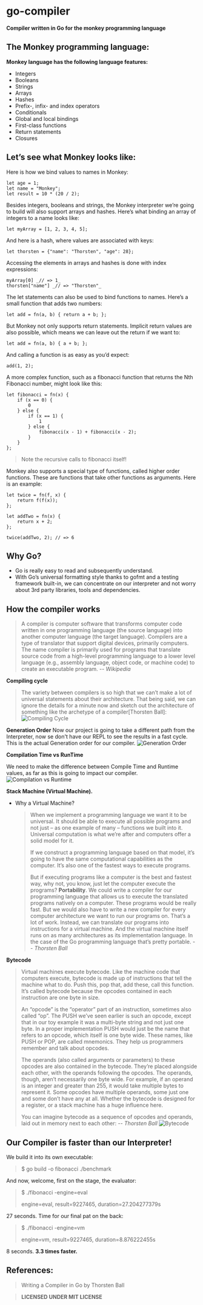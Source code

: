 # **go-compiler**

**Compiler written in Go for the monkey programming language**

## The Monkey programming language:
**Monkey language has the following language features:**
  * Integers
  * Booleans 
  * Strings
  * Arrays 
  * Hashes 
  * Prefix-, infix- and index operators
  * Conditionals 
  * Global and local bindings 
  * First-class functions 
  * Return statements 
  * Closures

## Let’s see what Monkey looks like:

Here is how we bind values to names in Monkey:

```c:
let age = 1;
let name = "Monkey"; 
let result = 10 * (20 / 2);
```
Besides integers, booleans and strings, the Monkey interpreter we’re 
going to build will also support arrays and hashes. Here’s what binding 
an array of integers to a name looks like: 

```c:
let myArray = [1, 2, 3, 4, 5];
```
And here is a hash, where values are associated with keys: 

```c:
let thorsten = {"name": "Thorsten", "age": 28};
```

Accessing the elements in arrays and hashes is done with index expressions:

```c: 
myArray[0] _// => 1_
thorsten["name"] _// => "Thorsten"_
```

The let statements can also be used to bind functions to names. Here’s a 
small function that adds two numbers: 

```c: 
let add = fn(a, b) { return a + b; };
```

But Monkey not only supports return statements. Implicit return values are 
also possible, which means we can leave out the return if we want to:

```c: 
let add = fn(a, b) { a + b; };
```

And calling a function is as easy as you’d expect: 

```c: 
add(1, 2);
```

A more complex function, such as a fibonacci function that returns the 
Nth Fibonacci number, might look like this: 

```c: 
let fibonacci = fn(x) { 
    if (x == 0) { 
        0
    } else { 
        if (x == 1) { 
            1
        } else { 
            fibonacci(x - 1) + fibonacci(x - 2);
        } 
    } 
}; 
```

>Note the recursive calls to fibonacci itself!

Monkey also supports a special type of functions, called higher order 
functions. These are functions that take other functions as arguments. 
Here is an example:

```c:
let twice = fn(f, x) { 
    return f(f(x));
};

let addTwo = fn(x) { 
    return x + 2;
}; 

twice(addTwo, 2); // => 6
```

## Why Go?

* Go is really easy to read and subsequently understand.
* With Go’s universal formatting style thanks to gofmt and a testing
  framework built-in, we can concentrate on our interpreter and not
  worry about 3rd party libraries, tools and dependencies.

## How the compiler works

> A compiler is computer software that transforms computer code written in 
> one programming language (the source language) into another computer 
> language (the target language). Compilers are a type of translator that 
> support digital devices, primarily computers. The name compiler is 
> primarily used for programs that translate source code from a high-level 
> programming language to a lower level language (e.g., assembly language, 
> object code, or machine code) to create an executable program.
> -- <cite>Wikipedia</cite>

**Compiling cycle**
> The variety between compilers is so high that we can’t make a lot of universal 
> statements about their architecture. That being said, we can ignore the
> details for a minute now and sketch out the architecture of something 
> like the archetype of a compiler[Thorsten Ball]:
![Compiling Cycle](Compiler-cycle.PNG)

**Generation Order**
Now our project is going to take a different path from the Interpreter,
now se don't have our REPL to see the results in a fast cycle. This is 
the actual Generation order for our compiler.
![Generation Order](Generation-order.PNG)

**Compilation Time vs RunTime**

We need to make the difference between Compile Time and Runtime values, as far 
as this is going to impact our compiler.
![Compilation vs Runtime](Runtime-CompilerTime.PNG)

**Stack Machine (Virtual Machine).**
- Why a Virtual Machine?
  
  > When we implement a programming language we want it to be universal. 
  > It should be able to execute all possible programs and not just – as 
  > one example of many – functions we built into it. Universal computation
  > is what we’re after and computers offer a solid model for it.
  > 
  > If we construct a programming language based on that model, it’s 
  > going to have the same computational capabilities as the computer.
  > It’s also one of the fastest ways to execute programs.
  > 
  > But if executing programs like a computer is the best and fastest way,
  > why not, you know, just let the computer execute the programs? 
  > **Portability**. We could write a compiler for our programming language 
  > that allows us to execute the translated programs natively on a computer.
  > These programs would be really fast. But we would also have to write 
  > a new compiler for every computer architecture we want to run our 
  > programs on. That’s a lot of work. Instead, we can translate our 
  > programs into instructions for a virtual machine. And the virtual
  > machine itself runs on as many architectures as its implementation 
  > language. In the case of the Go programming language that’s pretty 
  > portable. 
  > -- <cite>Thorsten Ball</cite> 

**Bytecode**
  > Virtual machines execute bytecode. Like the machine code that computers
  > execute, bytecode is made up of instructions that tell the machine what
  > to do. Push this, pop that, add these, call this function. It’s called
  > bytecode because the opcodes contained in each instruction are one byte
  > in size.
  > 
  > An “opcode” is the “operator” part of an instruction, sometimes also 
  > called “op”. The PUSH we’ve seen earlier is such an opcode, except that 
  > in our toy example it was a multi-byte string and not just one byte. In a 
  > proper implementation PUSH would just be the name that refers to an 
  > opcode, which itself is one byte wide. These names, like PUSH or POP,
  > are called mnemonics. They help us programmers remember and talk about 
  > opcodes.
  > 
  > The operands (also called arguments or parameters) to these opcodes are 
  > also contained in the bytecode. They’re placed alongside each other, with
  > the operands following the opcodes. The operands, though, aren’t necessarily
  > one byte wide. For example, if an operand is an integer and greater than 
  > 255, it would take multiple bytes to represent it. Some opcodes have
  > multiple operands, some just one and some don’t have any at all. Whether 
  > the bytecode is designed for a register, or a stack machine has a huge 
  > influence here.
  > 
  > You can imagine bytecode as a sequence of opcodes and operands, laid 
  > out in memory next to each other:
  > -- <cite>Thorsten Ball</cite>
![Bytecode](Bytecode.PNG)

## **Our Compiler is faster than our Interpreter!**
We build it into its own executable: 
> $ go build -o fibonacci ./benchmark

And now, welcome, first on the stage, the evaluator:
> $ ./fibonacci -engine=eval 
> 
> engine=eval, result=9227465, duration=27.204277379s 

27 seconds. Time for our final pat on the back:
> $ ./fibonacci -engine=vm 
> 
> engine=vm, result=9227465, duration=8.876222455s

8 seconds. **3.3 times faster.**

## References:

>Writing a Compiler in Go by Thorsten Ball

> **LICENSED UNDER MIT LICENSE**
